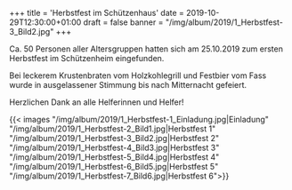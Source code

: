 +++
title = 'Herbstfest im Schützenhaus'
date = 2019-10-29T12:30:00+01:00
draft = false
banner = "/img/album/2019/1_Herbstfest-3_Bild2.jpg"
+++

Ca. 50 Personen aller Altersgruppen hatten sich am 25.10.2019 zum ersten Herbstfest im Schützenheim eingefunden.

Bei leckerem Krustenbraten vom Holzkohlegrill und Festbier vom Fass wurde in ausgelassener Stimmung bis nach Mitternacht gefeiert.

Herzlichen Dank an alle Helferinnen und Helfer!

{{< images "/img/album/2019/1_Herbstfest-1_Einladung.jpg|Einladung" "/img/album/2019/1_Herbstfest-2_Bild1.jpg|Herbstfest 1" "/img/album/2019/1_Herbstfest-3_Bild2.jpg|Herbstfest 2" "/img/album/2019/1_Herbstfest-4_Bild3.jpg|Herbstfest 3" "/img/album/2019/1_Herbstfest-5_Bild4.jpg|Herbstfest 4" "/img/album/2019/1_Herbstfest-6_Bild5.jpg|Herbstfest 5" "/img/album/2019/1_Herbstfest-7_Bild6.jpg|Herbstfest 6">}}